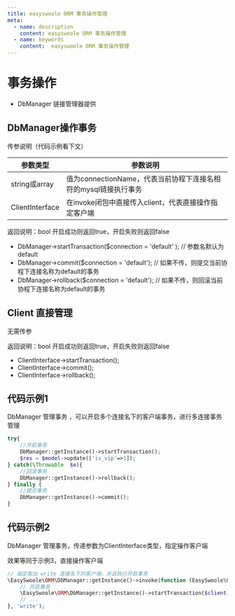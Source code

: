```yaml
---
title: easyswoole ORM 事务操作管理
meta:
  - name: description
    content: easyswoole ORM 事务操作管理
  - name: keywords
    content:  easyswoole ORM 事务操作管理
---
```


# 事务操作

- DbManager 链接管理器提供

## DbManager操作事务

传参说明（代码示例看下文）

| 参数类型        |  参数说明                                                     |
| --------------- | ------------------------------------------------------------ |
| string或array | 值为connectionName，代表当前协程下连接名相符的mysql链接执行事务 |
| ClientInterface | 在invoke闭包中直接传入client，代表直接操作指定客户端 |


返回说明：bool  开启成功则返回true，开启失败则返回false

- DbManager->startTransaction($connection  = 'default' ); // 参数名默认为default
- DbManager->commit($connection = 'default'); // 如果不传，则提交当前协程下连接名称为default的事务
- DbManager->rollback($connection = 'default'); // 如果不传，则回滚当前协程下连接名称为default的事务

## Client 直接管理

无需传参

返回说明：bool  开启成功则返回true，开启失败则返回false

- ClientInterface->startTransaction();
- ClientInterface->commit();
- ClientInterface->rollback();


## 代码示例1

DbManager 管理事务 ，可以开启多个连接名下的客户端事务，进行多连接事务管理

```php
try{
    //开启事务
    DbManager::getInstance()->startTransaction();
    $res = $model->update(['is_vip'=>1]);
} catch(\Throwable  $e){
    //回滚事务
    DbManager::getInstance()->rollback();
} finally {
    //提交事务
    DbManager::getInstance()->commit();
}
```

## 代码示例2

DbManager 管理事务，传递参数为ClientInterface类型，指定操作客户端

效果等同于示例3，直接操作客户端

```php
// 指定取出 write 连接名下的客户端，并且执行开启事务
\EasySwoole\ORM\DbManager::getInstance()->invoke(function (EasySwoole\ORM\Db\ClientInterface $client){
    // 开启事务
    \EasySwoole\ORM\DbManager::getInstance()->startTransaction($client);
    // ...
}, 'write');
```